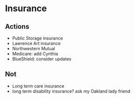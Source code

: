 # Insurance

## Actions

* Public Storage insurance
* Lawrence Art insurance
* Northwestern Mutual
* Medicare: add Cynthia
* BlueShield: consider updates

## Not

* Long term care insurance
* long term disability insurance? ask my Oakland lady friend
